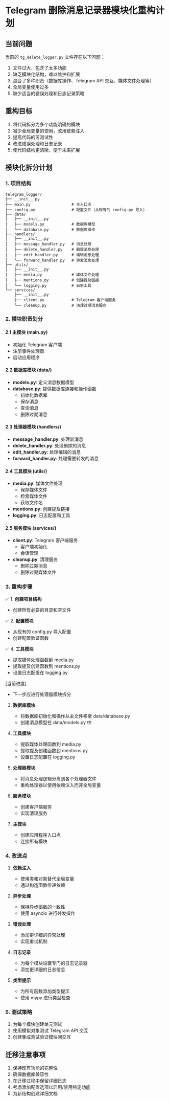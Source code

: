 # Telegram 删除消息记录器模块化重构计划

## 当前问题

当前的 `tg_delete_logger.py` 文件存在以下问题：

1. 文件过大，包含了太多功能
2. 缺乏模块化结构，难以维护和扩展
3. 混合了多种职责（数据库操作、Telegram API 交互、媒体文件处理等）
4. 全局变量使用过多
5. 缺少适当的错误处理和日志记录策略

## 重构目标

1. 将代码拆分为多个功能明确的模块
2. 减少全局变量的使用，改用依赖注入
3. 提高代码的可测试性
4. 改进错误处理和日志记录
5. 使代码结构更清晰，便于未来扩展

## 模块化拆分计划

### 1. 项目结构

```
telegram_logger/
├── __init__.py
├── main.py                  # 主入口点
├── config.py                # 配置文件（从现有的 config.py 导入）
├── data/
│   ├── __init__.py
│   ├── models.py            # 数据库模型
│   └── database.py          # 数据库操作
├── handlers/
│   ├── __init__.py
│   ├── message_handler.py   # 消息处理
│   ├── delete_handler.py    # 删除消息处理
│   ├── edit_handler.py      # 编辑消息处理
│   └── forward_handler.py   # 转发消息处理
├── utils/
│   ├── __init__.py
│   ├── media.py             # 媒体文件处理
│   ├── mentions.py          # 创建提及链接
│   └── logging.py           # 日志工具
└── services/
    ├── __init__.py
    ├── client.py            # Telegram 客户端服务
    └── cleanup.py           # 清理过期消息服务
```

### 2. 模块职责划分

#### 2.1 主模块 (main.py)

- 初始化 Telegram 客户端
- 注册事件处理器
- 启动应用程序

#### 2.2 数据库模块 (data/)

- **models.py**: 定义消息数据模型
- **database.py**: 提供数据库连接和操作函数
  - 初始化数据库
  - 保存消息
  - 查询消息
  - 删除过期消息

#### 2.3 处理器模块 (handlers/)

- **message_handler.py**: 处理新消息
- **delete_handler.py**: 处理删除的消息
- **edit_handler.py**: 处理编辑的消息
- **forward_handler.py**: 处理需要转发的消息

#### 2.4 工具模块 (utils/)

- **media.py**: 媒体文件处理
  - 保存媒体文件
  - 检索媒体文件
  - 获取文件名
- **mentions.py**: 创建提及链接
- **logging.py**: 日志配置和工具

#### 2.5 服务模块 (services/)

- **client.py**: Telegram 客户端服务
  - 客户端初始化
  - 会话管理
- **cleanup.py**: 清理服务
  - 删除过期消息
  - 删除过期媒体文件

### 3. 重构步骤

✅ 1. **创建项目结构**

- 创建所有必要的目录和空文件

✅ 2. **配置模块**

- 从现有的 config.py 导入配置
- 创建配置验证函数

✅ 4. **工具模块**
   - 提取媒体处理函数到 media.py
   - 提取提及创建函数到 mentions.py
   - 设置日志配置在 logging.py

[当前进度]
- 下一步应进行处理器模块拆分

3. **数据库模块**

   - 将数据库初始化和操作从主文件移至 data/database.py
   - 创建消息模型在 data/models.py 中

4. **工具模块**

   - 提取媒体处理函数到 media.py
   - 提取提及创建函数到 mentions.py
   - 设置日志配置在 logging.py

5. **处理器模块**

   - 将消息处理逻辑分离到各个处理器文件
   - 重构处理器以使用依赖注入而非全局变量

6. **服务模块**

   - 创建客户端服务
   - 实现清理服务

7. **主模块**
   - 创建应用程序入口点
   - 连接所有模块

### 4. 改进点

1. **依赖注入**

   - 使用类和对象替代全局变量
   - 通过构造函数传递依赖

2. **异步处理**

   - 保持异步函数的一致性
   - 使用 asyncio 进行并发操作

3. **错误处理**

   - 添加更详细的异常处理
   - 实现重试机制

4. **日志记录**

   - 为每个模块设置专门的日志记录器
   - 添加更详细的日志信息

5. **类型提示**
   - 为所有函数添加类型提示
   - 使用 mypy 进行类型检查

### 5. 测试策略

1. 为每个模块创建单元测试
2. 使用模拟对象测试 Telegram API 交互
3. 创建集成测试验证模块间交互

## 迁移注意事项

1. 保持现有功能的完整性
2. 确保数据库兼容性
3. 在迁移过程中保留详细日志
4. 考虑添加配置选项以启用/禁用特定功能
5. 为新结构创建详细文档
